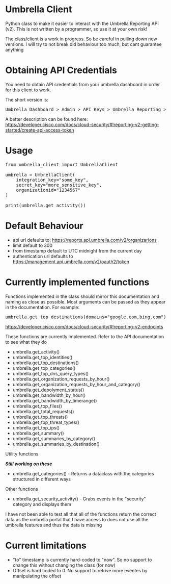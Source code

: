# Umbrella Client

Python class to make it easier to interact with the Umbrella Reporting API (v2). This is not written by a programmer, so use it at your own risk!

The class/client is a work in progress. So be careful in pulling down new versions. I will try to not break old behaviour too much, but cant guarantee anything

# Obtaining API Credentials

You need to obtain API credentials from your umbrella dashboard in order for this client to work. 

The short version is:
<pre>
Umbrella Dashboard > Admin > API Keys > Umbrella Reporting > Generate Token
</pre>

A better description can be found here: https://developer.cisco.com/docs/cloud-security/#!reporting-v2-getting-started/create-api-access-token

# Usage
<pre>
from umbrella_client import UmbrellaClient

umbrella = UmbrellaClient(
	integration_key="some_key", 
	secret_key="more_sensitive_key", 
	organizationid="1234567"
)

print(umbrella.get_activity())
</pre>

# Default Behaviour
- api url defaults to: https://reports.api.umbrella.com/v2/organizarions
- limit default to 300
- from timestamp default to UTC midnight from the current day
- authentication url defaults to https://management.api.umbrella.com/v2/oauth2/token

# Currently implemented functions
Functions implemented in the class should mirror this documentation and naming as close as possible. Most arguments can be passed as they appear in the documentation. For example:
<pre>
umbrella.get_top_destinations(domains="google.com,bing.com")
</pre>
https://developer.cisco.com/docs/cloud-security/#!reporting-v2-endpoints

These functions are currently implemented. Refer to the API documentation to see what they do

- umbrella.get_activity() 
- umbrella.get_top_identities() 
- umbrella.get_top_destinations() 
- umbrella.get_top_categories()
- umbrella.get_top_dns_query_types() 
- umbrella.get_organization_requests_by_hour()
- umbrella.get_organization_requests_by_hour_and_category()
- umbrella.get_depolyment_status()
- umbrella.get_bandwidth_by_hour()
- umbrella.get_bandwidth_by_timerange()
- umbrella.get_top_files()
- umbrella.get_total_requests()
- umbrella.get_top_threats()
- umbrella.get_top_threat_types()
- umbrella.get_top_ips()
- umbrella.get_summary()
- umbrella.get_summaries_by_category()
- umbrella.get_summaries_by_destination()

Utility functions

***Still working on these***

- umbrella.get_categories() - Returns a dataclass with the categories structured in different ways

Other functions
- umbrella.get_security_activity() - Grabs events in the "security" category and displays them

I have not been able to test all that all of the functions return the correct data as the umbrella portal that I have access to does not use all the umbrella features and thus the data is missing

# Current limitations
- "to" timestamp is currently hard-coded to "now". So no support to change this without changing the class (for now)
- Offset is hard coded to 0. No support to retrive more eventes by manipulating the offset
